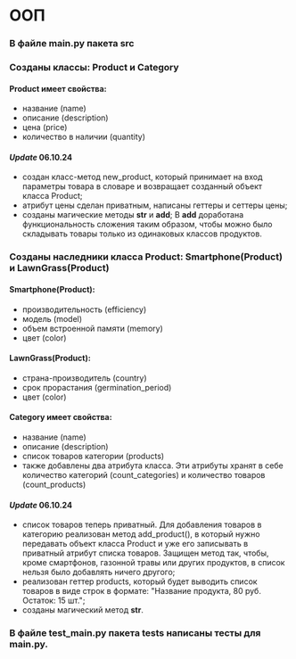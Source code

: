 # ООП

### В файле main.py пакета src
### Созданы классы: Product и Category

#### Product имеет свойства:
* название (name)
* описание (description)
* цена (price)
* количество в наличии (quantity)
#### _Update_ 06.10.24
* создан класс-метод new_product, который принимает на вход параметры товара в словаре и 
возвращает созданный объект класса Product; 
* атрибут цены сделан приватным, написаны геттеры и сеттеры цены;
* созданы магические методы __str__ и __add__;
В __add__ доработана функциональность сложения таким образом, чтобы можно было складывать товары только из одинаковых 
классов продуктов.
### Созданы наследники класса Product: Smartphone(Product) и LawnGrass(Product)
#### Smartphone(Product):
+ производительность (efficiency)
+ модель (model)
+ объем встроенной памяти (memory)
+ цвет (color)
#### LawnGrass(Product):
+ страна-производитель (country)
+ срок прорастания (germination_period)
+ цвет (color)


#### Category имеет свойства:
* название (name)
* описание (description)
* список товаров категории (products)
* также добавлены два атрибута класса. Эти атрибуты хранят в себе количество категорий (count_categories) 
  и количество товаров (count_products)
#### _Update_ 06.10.24
* cписок товаров теперь приватный. Для добавления товаров в категорию реализован метод add_product(), 
в который нужно передавать объект класса Product и уже его записывать в приватный атрибут списка товаров. 
Защищен метод так, чтобы, кроме смартфонов, газонной травы или других продуктов, в список
нельзя было добавлять ничего другого;
* реализован геттер products, который будет выводить список товаров в виде строк в формате:
"Название продукта, 80 руб. Остаток: 15 шт.";
* созданы магический метод __str__.

### В файле test_main.py пакета tests написаны тесты для main.py.